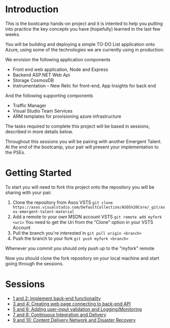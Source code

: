 # Introduction
This is the bootcamp hands-on project and it is intented to help you putting into practice the key concepts you have (hopefully) learned in the last few weeks. 

You will be building and deploying a simple TO-DO List application onto Azure, using some of the technologies we are currently using in production:

We envision the following application components

* Front end web application, Node and Express 
* Backend ASP.NET Web Api
* Storage CosmosDB
* Instrumentation – New Relic for front-end, App Insights for back end

And the following supporting components

* Traffic Manager
* Visual Studio Team Services
* ARM templates for provisioning azure infrastructure

The tasks required to complete this project will be based in sessions, described in more details below.

Throughout this sessions you will be pairing with another Emergent Talent. At the end of the bootcamp, your pair will present your implementation to the PSEs.


# Getting Started

To start you will need to fork this project onto the repository you will be sharing with your pair.

1. Clone the repository from Asos VSTS
	`git clone https://asos.visualstudio.com/DefaultCollection/ASOS%20Core/_git/asos-emergent-talent-material`
2. Add a remote to your own MSDN account VSTS
	`git remote add myfork <uri>`
	You need to get the Uri from the "Clone" option in your VSTS Account
3. Pull the branch you're interested in 
	`git pull origin <branch>`
4. Push the branch to your fork
	`git push myfork <branch>`
	
Whenever you commit you should only push up to the "myfork" remote

Now you should clone the fork repository on your local machine and start going through the sessions.


# Sessions

* [1 and 2: Implement back-end functionality](docs/sessions-1-and-2.md)
* [3 and 4: Creating web page connecting to back-end API](docs/sessions-3-and-4.md)
* [5 and 6: Adding user-input validation and Logging/Monitoring](docs/sessions-5-and-6.md)
* [7 and 8: Continuous Integration and Delivery](docs/sessions-7-and-8.md)
* [9 and 10: Content Delivery Network and Disaster Recovery](docs/sessions-9-and-10.md)